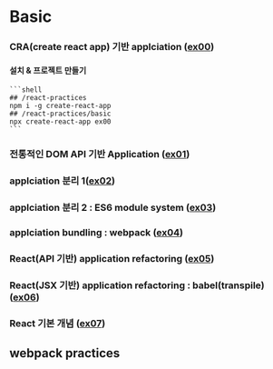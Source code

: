 # Basic

### CRA(create react app) 기반 applciation ([ex00](ex00))

#### 설치 & 프로젝트 만들기
    ```shell
    ## /react-practices
    npm i -g create-react-app
    ## /react-practices/basic
    npx create-react-app ex00
    ```

### 전통적인 DOM API 기반 Application ([ex01](ex01))

### applciation 분리 1([ex02](ex02))

### applciation 분리 2 : ES6 module system ([ex03](ex03))

### applciation bundling : webpack ([ex04](ex04))

### React(API 기반) application refactoring ([ex05](ex05))

### React(JSX 기반) application refactoring : babel(transpile) ([ex06](ex06))

### React 기본 개념 ([ex07](ex08))


## webpack practices
